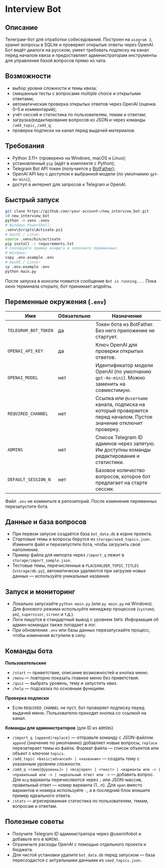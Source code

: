 # Interview Bot

## Описание
Телеграм-бот для отработки собеседований. Построен на `aiogram 3`, хранит вопросы в SQLite и проверяет открытые ответы через OpenAI. Бот ведёт диалоги на русском, умеет требовать подписку на канал перед началом квиза и предоставляет администраторам инструменты для управления базой вопросов прямо из чата.

## Возможности
- выбор уровня сложности и темы квиза;
- смешанные тесты с вопросами multiple choice и открытыми ответами;
- автоматическая проверка открытых ответов через OpenAI (оценка 0–5 и комментарий);
- учёт сессий и статистика по пользователям, темам и ответам;
- загрузка/редактирование вопросов из JSON и через команды `/add_topic`, `/add_q`;
- проверка подписки на канал перед выдачей материалов.

## Требования
- Python 3.11+ (проверено на Windows, macOS и Linux);
- установленный `pip` (идёт в комплекте с Python);
- Telegram Bot API токен (получается у [BotFather](https://t.me/BotFather));
- OpenAI API key с доступом к выбранной модели (по умолчанию `gpt-4o-mini`);
- доступ в интернет для запросов к Telegram и OpenAI.

## Быстрый запуск
```bash
git clone https://github.com/<your-account>/new_interview_bot.git
cd new_interview_bot
python -m venv .venv
# Windows PowerShell:
.venv\Scripts\Activate.ps1
# macOS / Linux:
source .venv/bin/activate
pip install -r requirements.txt
# Скопируйте пример конфига и заполните переменные:
# Windows:
copy .env.example .env
# macOS / Linux:
cp .env.example .env
python main.py
```
После запуска в консоли появится сообщение `Bot is running...`. Пока окно терминала открыто, бот принимает апдейты.

## Переменные окружения (`.env`)
| Имя | Обязательно | Назначение |
|-----|-------------|------------|
| `TELEGRAM_BOT_TOKEN` | да | Токен бота из BotFather. Без него приложение не стартует. |
| `OPENAI_API_KEY` | да | Ключ OpenAI для проверки открытых ответов. |
| `OPENAI_MODEL` | нет | Идентификатор модели OpenAI (по умолчанию `gpt-4o-mini`). Можно заменить на совместимую. |
| `REQUIRED_CHANNEL` | нет | Ссылка или `@username` канала, подписка на который проверяется перед началом. Пустое значение отключит проверку. |
| `ADMINS` | нет | Список Telegram ID админов через запятую. Им доступны команды редактирования и статистики. |
| `DEFAULT_SESSION_N` | нет | Базовое количество вопросов, которое бот предлагает на старте сессии. |

Файл `.env` не коммитьте в репозиторий. После изменения переменных перезапустите бота.

## Данные и база вопросов
- При первом запуске создаётся база `bot_data.db` в корне проекта.
- Стартовые темы и вопросы берутся из `storage/seed_topics.json`. Измените файл и перезапустите бота, чтобы загрузить своё наполнение.
- Пример файла для импорта через `/import_q` лежит в `storage/import_sample.json`.
- Тестовые темы, перечисленные в `PLACEHOLDER_TOPIC_TITLES` (`storage/db.py`), автоматически удаляются при загрузке новых данных — используйте уникальные названия.

## Запуск и мониторинг
- Локально запускайте `python main.py` (или `py main.py` на Windows). Для фонового режима используйте менеджер процессов (`systemd`, `pm2`, `supervisor`, `screen` и т.д.).
- Логи пишутся в стандартный вывод с уровнем `INFO`. Информация об админ-командах также попадает в лог.
- При обновлении `.env` или базы данных перезапускайте процесс, чтобы изменения вступили в силу.

## Команды бота
**Пользовательские**
- `/start` — приветствие, описание возможностей и кнопка меню.
- `/menu` — повторно показать главное меню без приветствия.
- `/quiz` — выбрать уровень, тему и запустить квиз.
- `/help` — подсказка по основным функциям.

**Проверка подписки**
- Если `REQUIRED_CHANNEL` не пуст, бот проверяет подписку перед выдачей меню. Пользователю приходит кнопка со ссылкой на канал.

**Команды для администраторов** (для ID из `ADMINS`)
- `/import_q [append|replace]` — отправьте команду с JSON-файлом. `append` (значение по умолчанию) добавляет новые вопросы, `replace` перезатирает темы из файла. Формат файла — список объектов или объект с ключом `topics`.
- `/add_topic <basic|advanced> | <название>` — создать тему с указанным уровнем сложности.
- `/add_q <тема[@уровень]> | <mcq|open> | <текст> | <варианты или -> | <правильный или -> | <идеальный ответ или ->` — добавить вопрос. Для `mcq` варианты перечисляются через `;` или JSON-массив, правильный ответ — номер варианта (1…n). Для `open` вместо вариантов и номера используйте `-`, а в последний блок впишите пример идеального ответа.
- `/stats` — агрегированная статистика по пользователям, темам, вопросам и ответам.

## Полезные советы
- Получите Telegram ID администратора через @userinfobot и добавьте его в `ADMINS`.
- Ограничьте расходы OpenAI с помощью отдельного проекта и бюджета.
- Для чистой установки удалите `bot_data.db` перед запуском — база пересоздастся с актуальными данными из `seed_topics.json`.
